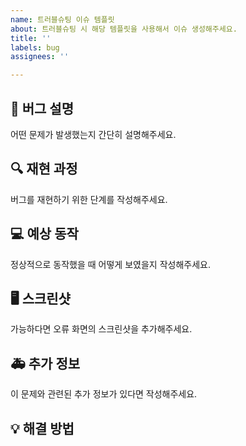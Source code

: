 ```yaml
---
name: 트러블슈팅 이슈 템플릿
about: 트러블슈팅 시 해당 템플릿을 사용해서 이슈 생성해주세요.
title: ''
labels: bug
assignees: ''

---
```


## 🐛 버그 설명
어떤 문제가 발생했는지 간단히 설명해주세요.

## 🔍 재현 과정
버그를 재현하기 위한 단계를 작성해주세요.

## 💻 예상 동작
정상적으로 동작했을 때 어떻게 보였을지 작성해주세요.

## 🖥️ 스크린샷
가능하다면 오류 화면의 스크린샷을 추가해주세요.

## 🚑 추가 정보
이 문제와 관련된 추가 정보가 있다면 작성해주세요.

## 💡 해결 방법
